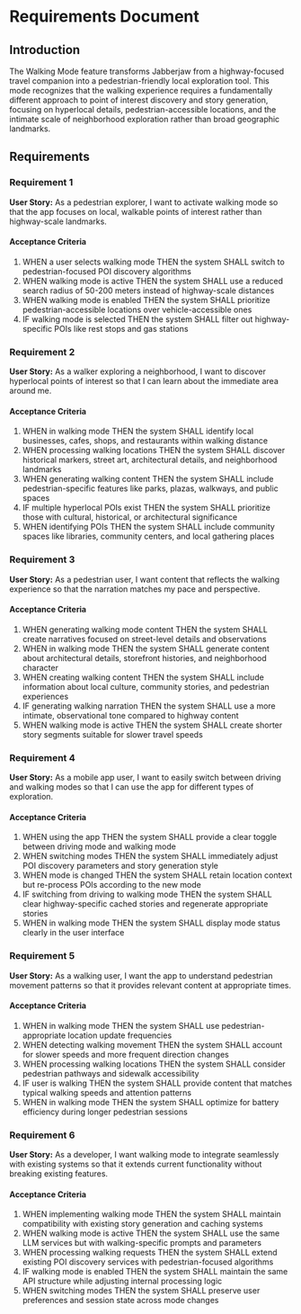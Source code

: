 # Requirements Document

## Introduction

The Walking Mode feature transforms Jabberjaw from a highway-focused travel companion into a pedestrian-friendly local exploration tool. This mode recognizes that the walking experience requires a fundamentally different approach to point of interest discovery and story generation, focusing on hyperlocal details, pedestrian-accessible locations, and the intimate scale of neighborhood exploration rather than broad geographic landmarks.

## Requirements

### Requirement 1

**User Story:** As a pedestrian explorer, I want to activate walking mode so that the app focuses on local, walkable points of interest rather than highway-scale landmarks.

#### Acceptance Criteria

1. WHEN a user selects walking mode THEN the system SHALL switch to pedestrian-focused POI discovery algorithms
2. WHEN walking mode is active THEN the system SHALL use a reduced search radius of 50-200 meters instead of highway-scale distances
3. WHEN walking mode is enabled THEN the system SHALL prioritize pedestrian-accessible locations over vehicle-accessible ones
4. IF walking mode is selected THEN the system SHALL filter out highway-specific POIs like rest stops and gas stations

### Requirement 2

**User Story:** As a walker exploring a neighborhood, I want to discover hyperlocal points of interest so that I can learn about the immediate area around me.

#### Acceptance Criteria

1. WHEN in walking mode THEN the system SHALL identify local businesses, cafes, shops, and restaurants within walking distance
2. WHEN processing walking locations THEN the system SHALL discover historical markers, street art, architectural details, and neighborhood landmarks
3. WHEN generating walking content THEN the system SHALL include pedestrian-specific features like parks, plazas, walkways, and public spaces
4. IF multiple hyperlocal POIs exist THEN the system SHALL prioritize those with cultural, historical, or architectural significance
5. WHEN identifying POIs THEN the system SHALL include community spaces like libraries, community centers, and local gathering places

### Requirement 3

**User Story:** As a pedestrian user, I want content that reflects the walking experience so that the narration matches my pace and perspective.

#### Acceptance Criteria

1. WHEN generating walking mode content THEN the system SHALL create narratives focused on street-level details and observations
2. WHEN in walking mode THEN the system SHALL generate content about architectural details, storefront histories, and neighborhood character
3. WHEN creating walking content THEN the system SHALL include information about local culture, community stories, and pedestrian experiences
4. IF generating walking narration THEN the system SHALL use a more intimate, observational tone compared to highway content
5. WHEN walking mode is active THEN the system SHALL create shorter story segments suitable for slower travel speeds

### Requirement 4

**User Story:** As a mobile app user, I want to easily switch between driving and walking modes so that I can use the app for different types of exploration.

#### Acceptance Criteria

1. WHEN using the app THEN the system SHALL provide a clear toggle between driving mode and walking mode
2. WHEN switching modes THEN the system SHALL immediately adjust POI discovery parameters and story generation style
3. WHEN mode is changed THEN the system SHALL retain location context but re-process POIs according to the new mode
4. IF switching from driving to walking mode THEN the system SHALL clear highway-specific cached stories and regenerate appropriate stories
5. WHEN in walking mode THEN the system SHALL display mode status clearly in the user interface

### Requirement 5

**User Story:** As a walking user, I want the app to understand pedestrian movement patterns so that it provides relevant content at appropriate times.

#### Acceptance Criteria

1. WHEN in walking mode THEN the system SHALL use pedestrian-appropriate location update frequencies
2. WHEN detecting walking movement THEN the system SHALL account for slower speeds and more frequent direction changes
3. WHEN processing walking locations THEN the system SHALL consider pedestrian pathways and sidewalk accessibility
4. IF user is walking THEN the system SHALL provide content that matches typical walking speeds and attention patterns
5. WHEN in walking mode THEN the system SHALL optimize for battery efficiency during longer pedestrian sessions

### Requirement 6

**User Story:** As a developer, I want walking mode to integrate seamlessly with existing systems so that it extends current functionality without breaking existing features.

#### Acceptance Criteria

1. WHEN implementing walking mode THEN the system SHALL maintain compatibility with existing story generation and caching systems
2. WHEN walking mode is active THEN the system SHALL use the same LLM services but with walking-specific prompts and parameters
3. WHEN processing walking requests THEN the system SHALL extend existing POI discovery services with pedestrian-focused algorithms
4. IF walking mode is enabled THEN the system SHALL maintain the same API structure while adjusting internal processing logic
5. WHEN switching modes THEN the system SHALL preserve user preferences and session state across mode changes
